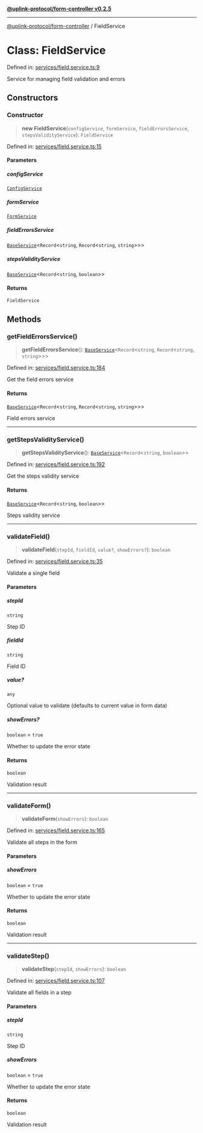 [**@uplink-protocol/form-controller v0.2.5**](../README.md)

***

[@uplink-protocol/form-controller](../globals.md) / FieldService

# Class: FieldService

Defined in: [services/field.service.ts:9](https://github.com/jmkcoder/uplink-protocol-form-controller/blob/dd3b5a64ac66f6e3d93aa3a73dfcfe7109a8afc2/src/services/field.service.ts#L9)

Service for managing field validation and errors

## Constructors

### Constructor

> **new FieldService**(`configService`, `formService`, `fieldErrorsService`, `stepsValidityService`): `FieldService`

Defined in: [services/field.service.ts:15](https://github.com/jmkcoder/uplink-protocol-form-controller/blob/dd3b5a64ac66f6e3d93aa3a73dfcfe7109a8afc2/src/services/field.service.ts#L15)

#### Parameters

##### configService

[`ConfigService`](ConfigService.md)

##### formService

[`FormService`](FormService.md)

##### fieldErrorsService

[`BaseService`](BaseService.md)\<`Record`\<`string`, `Record`\<`string`, `string`\>\>\>

##### stepsValidityService

[`BaseService`](BaseService.md)\<`Record`\<`string`, `boolean`\>\>

#### Returns

`FieldService`

## Methods

### getFieldErrorsService()

> **getFieldErrorsService**(): [`BaseService`](BaseService.md)\<`Record`\<`string`, `Record`\<`string`, `string`\>\>\>

Defined in: [services/field.service.ts:184](https://github.com/jmkcoder/uplink-protocol-form-controller/blob/dd3b5a64ac66f6e3d93aa3a73dfcfe7109a8afc2/src/services/field.service.ts#L184)

Get the field errors service

#### Returns

[`BaseService`](BaseService.md)\<`Record`\<`string`, `Record`\<`string`, `string`\>\>\>

Field errors service

***

### getStepsValidityService()

> **getStepsValidityService**(): [`BaseService`](BaseService.md)\<`Record`\<`string`, `boolean`\>\>

Defined in: [services/field.service.ts:192](https://github.com/jmkcoder/uplink-protocol-form-controller/blob/dd3b5a64ac66f6e3d93aa3a73dfcfe7109a8afc2/src/services/field.service.ts#L192)

Get the steps validity service

#### Returns

[`BaseService`](BaseService.md)\<`Record`\<`string`, `boolean`\>\>

Steps validity service

***

### validateField()

> **validateField**(`stepId`, `fieldId`, `value?`, `showErrors?`): `boolean`

Defined in: [services/field.service.ts:35](https://github.com/jmkcoder/uplink-protocol-form-controller/blob/dd3b5a64ac66f6e3d93aa3a73dfcfe7109a8afc2/src/services/field.service.ts#L35)

Validate a single field

#### Parameters

##### stepId

`string`

Step ID

##### fieldId

`string`

Field ID

##### value?

`any`

Optional value to validate (defaults to current value in form data)

##### showErrors?

`boolean` = `true`

Whether to update the error state

#### Returns

`boolean`

Validation result

***

### validateForm()

> **validateForm**(`showErrors`): `boolean`

Defined in: [services/field.service.ts:165](https://github.com/jmkcoder/uplink-protocol-form-controller/blob/dd3b5a64ac66f6e3d93aa3a73dfcfe7109a8afc2/src/services/field.service.ts#L165)

Validate all steps in the form

#### Parameters

##### showErrors

`boolean` = `true`

Whether to update the error state

#### Returns

`boolean`

Validation result

***

### validateStep()

> **validateStep**(`stepId`, `showErrors`): `boolean`

Defined in: [services/field.service.ts:107](https://github.com/jmkcoder/uplink-protocol-form-controller/blob/dd3b5a64ac66f6e3d93aa3a73dfcfe7109a8afc2/src/services/field.service.ts#L107)

Validate all fields in a step

#### Parameters

##### stepId

`string`

Step ID

##### showErrors

`boolean` = `true`

Whether to update the error state

#### Returns

`boolean`

Validation result
